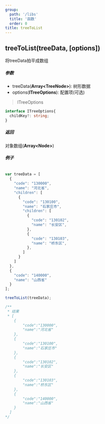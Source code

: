 ```yaml
---
group:
  path: '/libs'
  title: '函数'
  order: 0
title: treeToList
---
```


## treeToList(treeData, [options])
将treeData拍平成数组
##### 参数
- treeData(**Array\<TreeNode\>**): 树形数据
- options(**ITreeOptions**): 配置项(可选)

> ITreeOptions
```typescript
interface ITreeOptions{
  childKey?: string;
}
```

##### 返回
对象数组(**Array\<Node\>**)

##### 例子
```javascript

var treeData = [
  {
    "code": "130000",
    "name": "河北省",
    "children": [
      {
        "code": "130100",
        "name": "石家庄市",
        "children": [
          {
            "code": "130102",
            "name": "长安区",
          },
          {
            "code": "130103",
            "name": "桥东区",
          },
        ]
      }
    ]
  },
  {
    "code": "140000",
    "name": "山西省"
  }
];

treeToList(treeData);

/**
 * 结果
 * [
    {
        "code":"130000",
        "name":"河北省"
    },
    {
        "code":"130100",
        "name":"石家庄市"
    },
    {
        "code":"130102",
        "name":"长安区"
    },
    {
        "code":"130103",
        "name":"桥东区"
    },
    {
        "code":"140000",
        "name":"山西省"
    }
  ]
*/
```